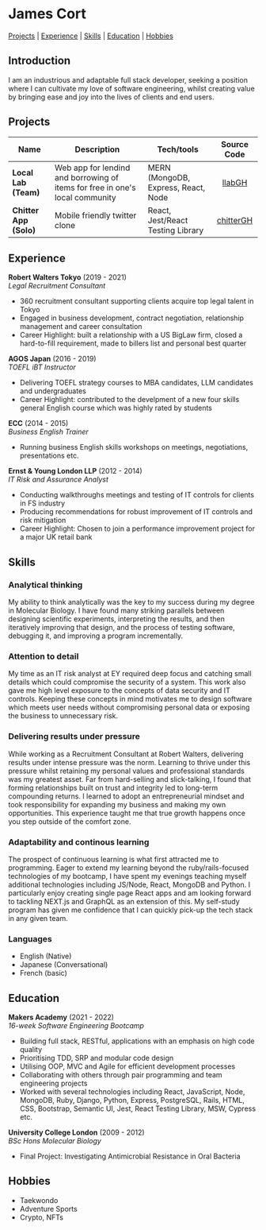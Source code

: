 # James Cort

[Projects](##projects) | [Experience](##work-experience) | [Skills](##skills) | [Education](##education) | [Hobbies](##hobbies)

## Introduction

I am an industrious and adaptable full stack developer, seeking a position where I can cultivate my love of software engineering, whilst creating value by bringing ease and joy into the lives of clients and end users.

## Projects

| Name                         | Description       | Tech/tools        | Source Code |
| ---------------------------- | ----------------- | ----------------- | :--------: |
| **Local Lab (Team)**                  |  Web app for lendind and borrowing of items for free in one's local community  |  MERN (MongoDB, Express, React, Node  |  [llabGH](https://github.com/msc49/llab)  |
| **Chitter App (Solo)**              | Mobile friendly twitter clone    | React, Jest/React Testing Library | [chitterGH](https://github.com/j-cort/frontend-api-challenge) |

## Experience

**Robert Walters Tokyo** (2019 - 2021)  
_Legal Recruitment Consultant_

- 360 recruitment consultant supporting clients acquire top legal talent in Tokyo
- Engaged in business development, contract negotiation, relationship management and career consultation
- Career Highlight: built a relationship with a US BigLaw firm, closed a hard-to-fill requirement, made to billers list and personal best quarter

**AGOS Japan** (2016 - 2019)  
_TOEFL iBT Instructor_

- Delivering TOEFL strategy courses to MBA candidates, LLM candidates and undergraduates
- Career Highlight: contributed to the develpment of a new four skills general English course which was highly rated by students

**ECC** (2014 - 2015)  
_Business English Trainer_

- Running business English skills workshops on meetings, negotiations, presentations etc.

**Ernst & Young London LLP** (2012 - 2014)  
_IT Risk and Assurance Analyst_

- Conducting walkthroughs meetings and testing of IT controls for clients in FS industry
- Producing recommendations for robust improvement of IT controls and risk mitigation
- Career Highlight: Chosen to join a performance improvement project for a major UK retail bank

## Skills

### Analytical thinking

My ability to think analytically was the key to my success during my degree in Molecular Biology. I have found many striking parallels between designing scientific experiments, interpreting the results, and then iteratively improving that design, and the process of testing software, debugging it, and improving a program incrementally.

### Attention to detail

My time as an IT risk analyst at EY required deep focus and catching small details which could compromise the security of a system. This work also gave me high level exposure to the concepts of data security and IT controls. Keeping these concepts in mind motivates me to design software which meets user needs without compromising personal data or exposing the business to unnecessary risk.
  
### Delivering results under pressure

While working as a Recruitment Consultant at Robert Walters, delivering results under intense pressure was the norm. Learning to thrive under this pressure whilst retaining my personal values and professional standards was my greatest asset. Far from hard-selling and slick-talking, I found that forming relationships built on trust and integrity led to long-term compounding returns. I learned to adopt an entrepreneurial mindset and took responsibility for expanding my business and making my own opportunities. This experience taught me that true growth happens once you step outside of the comfort zone.

### Adaptability and continous learning

The prospect of continuous learning is what first attracted me to programming. Eager to extend my learning beyond the ruby/rails-focused technologies of my bootcamp, I have spent my evenings teaching myself additional technologies including JS/Node, React, MongoDB and Python. I particularly enjoy creating single page React apps and am looking forward to tackling NEXT.js and GraphQL as an extension of this. My self-study program has given me confidence that I can quickly pick-up the tech stack in any given team.
  
### Languages  

- English (Native)
- Japanese (Conversational)
- French (basic)

## Education

**Makers Academy** (2021 - 2022)  
_16-week Software Engineering Bootcamp_

- Building full stack, RESTful, applications with an emphasis on high code quality
- Prioritising TDD, SRP and modular code design
- Utilising OOP, MVC and Agile for efficient development processes
- Collaborating with others through pair programming and team engineering projects
- Worked with several technologies including React, JavaScript, Node, MongoDB, Ruby, Django, Python, Express, PostgreSQL, Rails, HTML, CSS, Bootstrap, Semantic UI, Jest, React Testing Library, MSW, Cypress etc.

**University College London** (2009 - 2012)  
_BSc Hons Molecular Biology_

- Final Project: Investigating Antimicrobial Resistance in Oral Bacteria

## Hobbies

- Taekwondo
- Adventure Sports
- Crypto, NFTs

